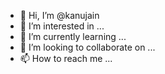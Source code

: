 - 👋 Hi, I’m @kanujain
- 👀 I’m interested in ...
- 🌱 I’m currently learning ...
- 💞️ I’m looking to collaborate on ...
- 📫 How to reach me ...

<!---
kanujain/kanujain is a ✨ special ✨ repository because its `README.md` (this file) appears on your GitHub profile.
You can click the Preview link to take a look at your changes.
--->
